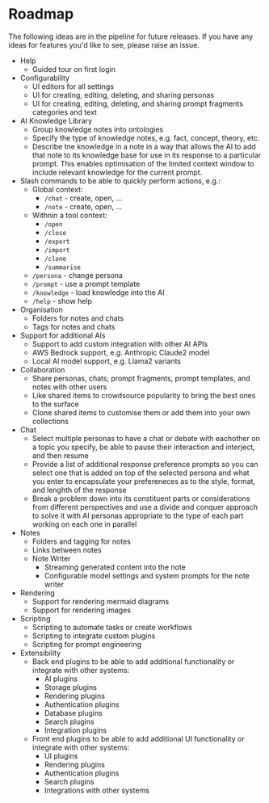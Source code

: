 # Roadmap

The following ideas are in the pipeline for future releases. If you have any ideas for features you'd like to see, please raise an issue.

- Help
  - Guided tour on first login
- Configurability
  - UI editors for all settings
  - UI for creating, editing, deleting, and sharing personas
  - UI for creating, editing, deleting, and sharing prompt fragments categories and text
- AI Knowledge Library
  - Group knowledge notes into ontologies
  - Specify the type of knowledge notes, e.g. fact, concept, theory, etc.
  - Describe tne knowledge in a note in a way that allows the AI to add that note to its knowledge base for use in its response to a particular prompt. This enables optimisation of the limited context window to include relevant knowledge for the current prompt.
- Slash commands to be able to quickly perform actions, e.g.:
  - Global context:
    - `/chat` - create, open, ...
    - `/note` - create, open, ...
  - Withnin a tool context:
    - `/open`
    - `/close`
    - `/export`
    - `/import`
    - `/clone`
    - `/summarise`
  - `/persona` - change persona
  - `/prompt` - use a prompt template
  - `/knowledge` - load knowledge into the AI
  - `/help` - show help
- Organisation
  - Folders for notes and chats
  - Tags for notes and chats
- Support for additional AIs
  - Support to add custom integration with other AI APIs
  - AWS Bedrock support, e.g. Anthropic Claude2 model
  - Local AI model support, e.g. Llama2 variants
- Collaboration
  - Share personas, chats, prompt fragments, prompt templates, and notes with other users
  - Like shared items to crowdsource popularity to bring the best ones to the surface
  - Clone shared items to customise them or add them into your own collections
- Chat
  - Select multiple personas to have a chat or debate with eachother on a topic you specify, be able to pause their interaction and interject, and then resume
  - Provide a list of additional response preference prompts so you can select one that is added on top of the selected persona and what you enter to encapsulate your prefereneces as to the style, format, and lenghth of the response
  - Break a problem down into its constituent parts or considerations from different perspectives and use a divide and conquer approach to solve it with AI personas appropriate to the type of each part working on each one in parallel
- Notes
  - Folders and tagging for notes
  - Links between notes
  - Note Writer
    - Streaming generated content into the note
    - Configurable model settings and system prompts for the note writer
- Rendering
  - Support for rendering mermaid diagrams
  - Support for rendering images
- Scripting
  - Scripting to automate tasks or create workflows
  - Scripting to integrate custom plugins
  - Scripting for prompt engineering
- Extensibility
  - Back end plugins to be able to add additional functionality or integrate with other systems:
    - AI plugins
    - Storage plugins
    - Rendering plugins
    - Authentication plugins
    - Database plugins
    - Search plugins
    - Integration plugins
  - Front end plugins to be able to add additional UI functionality or integrate with other systems:
    - UI plugins
    - Rendering plugins
    - Authentication plugins
    - Search plugins
    - Integrations with other systems
